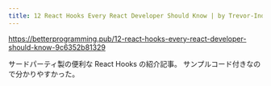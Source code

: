 ```yaml
---
title: 12 React Hooks Every React Developer Should Know | by Trevor-Indrek Lasn | Better Programming
---
```


https://betterprogramming.pub/12-react-hooks-every-react-developer-should-know-9c6352b81329


サードパーティ製の便利な React Hooks の紹介記事。
サンプルコード付きなので分かりやすかった。

